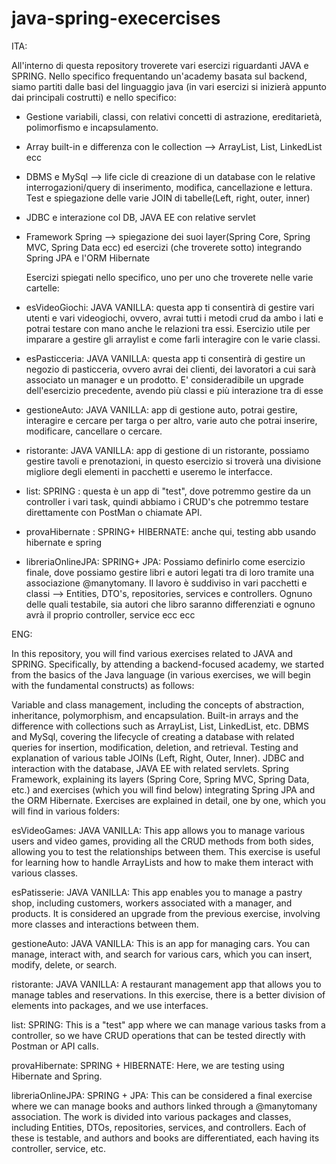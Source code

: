 # java-spring-execercises


ITA:

All'interno di questa repository troverete vari esercizi riguardanti JAVA e SPRING.
Nello specifico frequentando un'academy basata sul backend, siamo partiti dalle basi del linguaggio java (in vari esercizi si inizierà appunto dai principali costrutti) e nello specifico:

- Gestione variabili, classi, con relativi concetti di astrazione, ereditarietà, polimorfismo e incapsulamento.
- Array built-in e differenza con le collection --> ArrayList, List, LinkedList ecc
- DBMS e MySql --> life cicle di creazione di un database con le relative interrogazioni/query di inserimento, modifica, cancellazione e lettura.
  Test e spiegazione delle varie JOIN di tabelle(Left, right, outer, inner)
- JDBC e interazione col DB, JAVA EE con relative servlet
- Framework Spring  --> spiegazione dei suoi layer(Spring Core, Spring MVC, Spring Data ecc) ed esercizi (che troverete sotto) integrando Spring JPA e l'ORM Hibernate

  
  Esercizi spiegati nello specifico, uno per uno che troverete nelle varie cartelle:

- esVideoGiochi: JAVA VANILLA: questa app ti consentirà di gestire vari utenti e vari videogiochi, ovvero, avrai tutti i metodi crud da ambo i lati
  e potrai testare con mano anche le relazioni tra essi.
  Esercizio utile per imparare a gestire gli arraylist e come farli interagire con le varie classi.

- esPasticceria: JAVA VANILLA: questa app ti consentirà di gestire un negozio di pasticceria, ovvero avrai dei clienti, dei lavoratori a cui sarà associato un manager e un prodotto.
  E' consideradibile un upgrade dell'esercizio precedente, avendo più classi e più interazione tra di esse

- gestioneAuto: JAVA VANILLA: app di gestione auto, potrai gestire, interagire e cercare per targa o per altro, varie auto che potrai inserire, modificare, cancellare o cercare.

- ristorante: JAVA VANILLA: app di gestione di un ristorante, possiamo gestire tavoli e prenotazioni, in questo esercizio si troverà una divisione migliore degli elementi
  in pacchetti e useremo le interfacce.

- list: SPRING : questa è un app di "test", dove potremmo gestire da un controller i vari task, quindi abbiamo i CRUD's che potremmo testare
  direttamente con PostMan o chiamate API.

- provaHibernate : SPRING+ HIBERNATE: anche qui, testing abb usando hibernate e spring

- libreriaOnlineJPA: SPRING+ JPA: Possiamo definirlo come esercizio finale, dove possiamo gestire libri e autori legati tra di loro tramite una associazione @manytomany.
  Il lavoro è suddiviso in vari pacchetti e classi --> Entities, DTO's, repositories, services e controllers.
  Ognuno delle quali testabile, sia autori che libro saranno differenziati e ognuno avrà il proprio controller, service ecc ecc


ENG:

In this repository, you will find various exercises related to JAVA and SPRING. Specifically, by attending a backend-focused academy, we started from the basics of the Java language (in various exercises, we will begin with the fundamental constructs) as follows:

Variable and class management, including the concepts of abstraction, inheritance, polymorphism, and encapsulation.
Built-in arrays and the difference with collections such as ArrayList, List, LinkedList, etc.
DBMS and MySql, covering the lifecycle of creating a database with related queries for insertion, modification, deletion, and retrieval. Testing and explanation of various table JOINs (Left, Right, Outer, Inner).
JDBC and interaction with the database, JAVA EE with related servlets.
Spring Framework, explaining its layers (Spring Core, Spring MVC, Spring Data, etc.) and exercises (which you will find below) integrating Spring JPA and the ORM Hibernate.
Exercises are explained in detail, one by one, which you will find in various folders:

esVideoGames: JAVA VANILLA: This app allows you to manage various users and video games, providing all the CRUD methods from both sides, allowing you to test the relationships between them. This exercise is useful for learning how to handle ArrayLists and how to make them interact with various classes.

esPatisserie: JAVA VANILLA: This app enables you to manage a pastry shop, including customers, workers associated with a manager, and products. It is considered an upgrade from the previous exercise, involving more classes and interactions between them.

gestioneAuto: JAVA VANILLA: This is an app for managing cars. You can manage, interact with, and search for various cars, which you can insert, modify, delete, or search.

ristorante: JAVA VANILLA: A restaurant management app that allows you to manage tables and reservations. In this exercise, there is a better division of elements into packages, and we use interfaces.

list: SPRING: This is a "test" app where we can manage various tasks from a controller, so we have CRUD operations that can be tested directly with Postman or API calls.

provaHibernate: SPRING + HIBERNATE: Here, we are testing using Hibernate and Spring.

libreriaOnlineJPA: SPRING + JPA: This can be considered a final exercise where we can manage books and authors linked through a @manytomany association. The work is divided into various packages and classes, including Entities, DTOs, repositories, services, and controllers. Each of these is testable, and authors and books are differentiated, each having its controller, service, etc.

